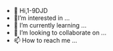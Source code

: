 - 👋 Hi,1-9DJD
- 👣I’m interested in ...
- 💉 I’m currently learning ...
- 💞️ I’m looking to collaborate on ...
- 📫 How to reach me ...

<!---
1-9DJD/1-9DJD is a ✨ special ✨ repository because its `README.md` (this file) appears on your GitHub profile.
You can click the Preview link to take a look at your changes.
--->
